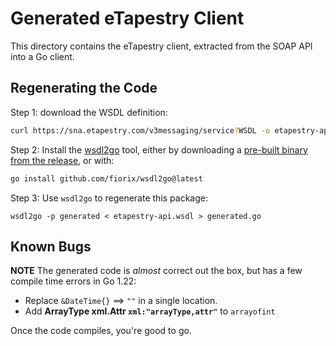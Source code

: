 # Generated eTapestry Client

This directory contains the eTapestry client, extracted from the SOAP API into a Go client.

## Regenerating the Code

Step 1: download the WSDL definition: 

```bash
curl https://sna.etapestry.com/v3messaging/service?WSDL -o etapestry-api.wsdl
```

Step 2: Install the [wsdl2go](https://github.com/fiorix/wsdl2go) tool, either by downloading a [pre-built binary from the release](https://github.com/fiorix/wsdl2go/releases), or with:

```bash
go install github.com/fiorix/wsdl2go@latest
```

Step 3: Use `wsdl2go` to regenerate this package:

```
wsdl2go -p generated < etapestry-api.wsdl > generated.go
```

## Known Bugs

**NOTE** The generated code is _almost_ correct out the box, but has a few compile time errors in Go 1.22:

- Replace `&DateTime{}` ==> `""` in a single location.
- Add **ArrayType xml.Attr `xml:"arrayType,attr"`** to `arrayofint`

Once the code compiles, you're good to go.